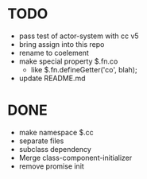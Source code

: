 # TODO
- pass test of actor-system with cc v5
- bring assign into this repo
- rename to coelement
- make special property $.fn.co
  - like $.fn.defineGetter('co', blah);
- update README.md

# DONE
- make namespace $.cc
- separate files
- subclass dependency
- Merge class-component-initializer
- remove promise init
